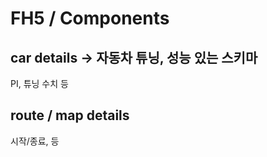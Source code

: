 # FH5 / Components

## car details -> 자동차 튜닝, 성능 있는 스키마

PI, 튜닝 수치 등

## route / map details

시작/종료, 등
